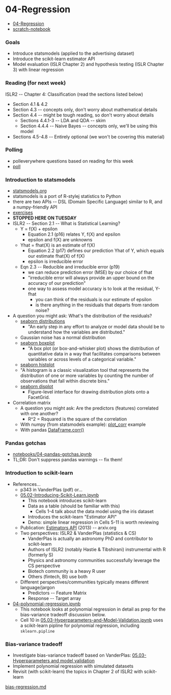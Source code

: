 
# 04-Regression

* [04-Regression](https://colab.research.google.com/drive/1ahLWDnas4fhwvIcDX8WulpLuxI5Eccoo?usp=sharing)
* [scratch-notebook](https://colab.research.google.com/drive/1H4sj-XdST_PqBXQTrkutsamSFrOs2wNG?usp=sharing)

### Goals

* Introduce statsmodels (applied to the advertising dataset)
* Introduce the scikit-learn estimator API 
* Model evaluation (ISLR Chapter 2) and hypothesis testing (ISLR Chapter 3) with linear regression

### Reading (for next week)

ISLR2 -- Chapter 4: Classification (read the sections listed below)

* Section 4.1 & 4.2
* Section 4.3 -- concepts only, don't worry about mathematical details
* Section 4.4 -- might be tough reading, so don't worry about details
  * Sections 4.4.1-3 -- LDA and QDA -- skim
  * Section 4.4.4 -- Naive Bayes -- concepts only, we'll be using this model
* Sections 4.5-4.8 -- Entirely optional (we won't be covering this material)

### Polling

* polleverywhere questions based on reading for this week 
* [poll](poll.md)

### Introduction to statsmodels

* [statsmodels.org](https://www.statsmodels.org/stable/index.html)
* statsmodels is a port of R-stylej statistics to Python
* there are two APIs -- DSL (Domain Specific Language) similar to R, and a numpy-friendly API
* [exercises](statsmodels.md)
* **STOPPED HERE ON TUESDAY**
* ISLR2 -- Section 2.1 -- What is Statistical Learning?
  * Y = f(X) + epsilon
    * Equation 2.1 (p16) relates Y, f(X) and epsilon
    * epsilon and f(X) are unknowns
  * Yhat = fhat(X) is an estimate of f(X)
    * Equation 2.2 (p17) defines our prediction Yhat of Y, which equals our estimate fhat(X) of f(X)
    * epsilon is irreducible error
  * Eqn 2.3 -- Reducible and irreducible error (p19)
    * we can reduce prediction error (MSE) by our choice of fhat
    * "irreducible error will always provide an upper bound on the accuracy of our prediction"
    * one way to assess model accuracy is to look at the residual, Y-fhat
      * you can think of the residuals is our estimate of epsilon
      * is there anything in the residuals that departs from random noise?
* A question you might ask: What's the distribution of the residuals?
  * [seaborn distributions](https://seaborn.pydata.org/tutorial/distributions.html)
    * "An early step in any effort to analyze or model data should be to understand how the variables are distributed."
  * Gaussian noise has a normal distribution
  * [seaborn boxplot](https://seaborn.pydata.org/generated/seaborn.boxplot.html)
    * "A box plot (or box-and-whisker plot) shows the distribution of quantitative data in a way that facilitates comparisons between variables or across levels of a categorical variable."
  * [seaborn histplot](https://seaborn.pydata.org/generated/seaborn.histplot.html#seaborn.histplot)
   * "A histogram is a classic visualization tool that represents the distribution of one or more variables by counting the number of observations that fall within discrete bins."
  * [seaborn displot](https://seaborn.pydata.org/generated/seaborn.displot.html)
    * Figure-level interface for drawing distribution plots onto a FacetGrid.
* Correlation matrix
  * A question you might ask: Are the predictors (features) correlated with one another?
    * R^2 = Rsquared is the square of the correlation
  * With numpy (from statsmodels example): [plot_corr](https://www.statsmodels.org/dev/generated/statsmodels.graphics.correlation.plot_corr.html) example
  * With pandas [DataFrame.corr()](https://pandas.pydata.org/docs/reference/api/pandas.DataFrame.corr.html)

### Pandas gotchas

* [notebooks/04-pandas-gotchas.ipynb](notebooks/04-pandas-gotchas.ipynb)
* TL;DR: Don't suppress pandas warnings -- fix them!

### Introduction to scikit-learn

* References...
  * p343 in VanderPlas (pdf) or...
  * [05.02-Introducing-Scikit-Learn.ipynb](https://github.com/jakevdp/PythonDataScienceHandbook/blob/master/notebooks/05.02-Introducing-Scikit-Learn.ipynb)
    * This notebook introduces scikit-learn
    * Data as a table (should be familiar with this)
      * Cells 1-4 talk about the data model using the iris dataset
    * Introduces the scikit-learn "Estimator API"
    * Demo: simple linear regression in Cells 5-11 is worth reviewing
  * Publication: [Estimators API](https://arxiv.org/abs/1309.0238) (2013) -- arxiv.org
  * Two perspectives: ISLR2 & VanderPlas (statistics & CS)
    * VanderPlas is actually an astronomy PhD and contributor to scikit-learn
    * Authors of ISLR2 (notably Hastie & Tibshirani) instrumental with R (formerly S)
    * Physics and astronomy communities successfully leverage the CS perspective
    * Biotech community is a heavy R user
    * Others (fintech, BI) use both
  * Different perspectives/communities typically means different language/jargon
    * Predictors -- Feature Matrix
    * Response -- Target array
* [04-polynomial-regression.ipynb](notebooks/04-polynomial-regression.ipynb)
  * This notebook looks at polynomial regression in detail as prep for the bias-variance tradeoff discussion below.
  * Cell 10 in [05.03-Hyperparameters-and-Model-Validation.ipynb](https://github.com/jakevdp/PythonDataScienceHandbook/blob/master/notebooks/05.03-Hyperparameters-and-Model-Validation.ipynb) uses a scikit-learn pipline for polynomial regression, including `sklearn.pipline`

### Bias-variance tradeoff

* Investigate bias-variance tradeoff based on VanderPlas: [05.03-Hyperparameters and model validation](https://github.com/jakevdp/PythonDataScienceHandbook/blob/master/notebooks/05.03-Hyperparameters-and-Model-Validation.ipynb)
* Implement polynomial regression with simulated datasets
* Revisit (with scikit-learn) the topics in Chapter 2 of ISLR2 with scikit-learn

[bias-regression.md](bias-regression.md)
